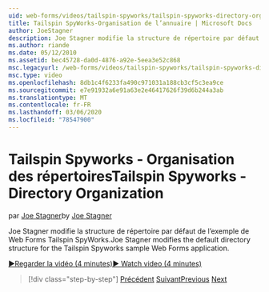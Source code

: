 ```yaml
---
uid: web-forms/videos/tailspin-spyworks/tailspin-spyworks-directory-organization
title: Tailspin SpyWorks-Organisation de l’annuaire | Microsoft Docs
author: JoeStagner
description: Joe Stagner modifie la structure de répertoire par défaut de l’exemple de Web Forms Tailspin SpyWorks.
ms.author: riande
ms.date: 05/12/2010
ms.assetid: bec45728-da0d-4876-a92e-5eea3e52c868
msc.legacyurl: /web-forms/videos/tailspin-spyworks/tailspin-spyworks-directory-organization
msc.type: video
ms.openlocfilehash: 8db1c4f6233fa490c971031a188cb3cf5c3ea9ce
ms.sourcegitcommit: e7e91932a6e91a63e2e46417626f39d6b244a3ab
ms.translationtype: MT
ms.contentlocale: fr-FR
ms.lasthandoff: 03/06/2020
ms.locfileid: "78547900"
---
```

# <a name="tailspin-spyworks---directory-organization"></a><span data-ttu-id="92051-103">Tailspin Spyworks - Organisation des répertoires</span><span class="sxs-lookup"><span data-stu-id="92051-103">Tailspin Spyworks - Directory Organization</span></span>

<span data-ttu-id="92051-104">par [Joe Stagner](https://github.com/JoeStagner)</span><span class="sxs-lookup"><span data-stu-id="92051-104">by [Joe Stagner](https://github.com/JoeStagner)</span></span>

<span data-ttu-id="92051-105">Joe Stagner modifie la structure de répertoire par défaut de l’exemple de Web Forms Tailspin SpyWorks.</span><span class="sxs-lookup"><span data-stu-id="92051-105">Joe Stagner modifies the default directory structure for the Tailspin Spyworks sample Web Forms application.</span></span>

[<span data-ttu-id="92051-106">&#9654;Regarder la vidéo (4 minutes)</span><span class="sxs-lookup"><span data-stu-id="92051-106">&#9654; Watch video (4 minutes)</span></span>](https://channel9.msdn.com/Blogs/ASP-NET-Site-Videos/tailspin-spyworks-directory-organization)

> [!div class="step-by-step"]
> <span data-ttu-id="92051-107">[Précédent](tailspin-spyworks-intro-ui-and-edm.md)
> [Suivant](tailspin-spyworks-category-menu.md)</span><span class="sxs-lookup"><span data-stu-id="92051-107">[Previous](tailspin-spyworks-intro-ui-and-edm.md)
[Next](tailspin-spyworks-category-menu.md)</span></span>
